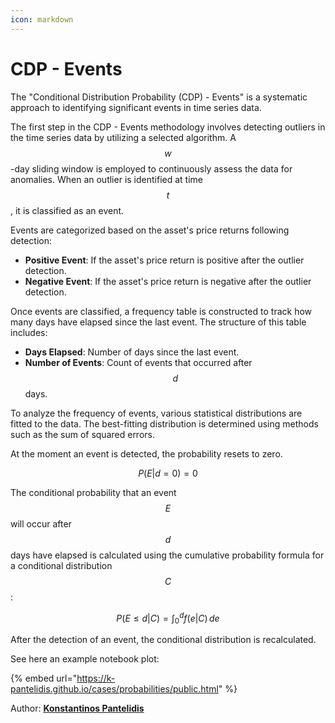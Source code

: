 ```yaml
---
icon: markdown
---
```


# CDP - Events

The "Conditional Distribution Probability (CDP) - Events" is a systematic approach to identifying significant events in time series data.

The first step in the CDP - Events methodology involves detecting outliers in the time series data by utilizing a selected algorithm. A $$w$$-day sliding window is employed to continuously assess the data for anomalies. When an outlier is identified at time $$t$$, it is classified as an event.

Events are categorized based on the asset's price returns following detection:

* **Positive Event**: If the asset's price return is positive after the outlier detection.
* **Negative Event**: If the asset's price return is negative after the outlier detection.

Once events are classified, a frequency table is constructed to track how many days have elapsed since the last event. The structure of this table includes:

* **Days Elapsed**: Number of days since the last event.
* **Number of Events**: Count of events that occurred after $$d$$ days.

To analyze the frequency of events, various statistical distributions are fitted to the data. The best-fitting distribution is determined using methods such as the sum of squared errors.



At the moment an event is detected, the probability resets to zero.

$$
P(E | d = 0) = 0
$$

The conditional probability that an event $$E$$ will occur after $$d$$ days have elapsed is calculated using the cumulative probability formula for a conditional distribution $$C$$:

$$
P(E \leq d | C) = \int_{0}^{d} f(e | C) \, de
$$



After the detection of an event, the conditional distribution is recalculated.

See here an example notebook plot:

{% embed url="https://k-pantelidis.github.io/cases/probabilities/public.html" %}

Author: [**Konstantinos Pantelidis**](../about-us/meet-our-team.md#konstantinos-pantelidis)
